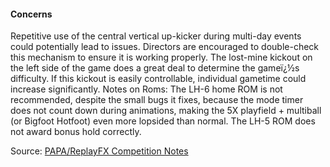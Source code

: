 #### Concerns
            
Repetitive use of the central vertical up-kicker during multi-day events could potentially lead to issues. Directors are encouraged to double-check this mechanism to ensure it is working properly. The lost-mine kickout on the left side of the game does a great deal to determine the gameï¿½s difficulty. If this kickout is easily controllable, individual gametime could increase significantly. Notes on Roms: The LH-6 home ROM is not recommended, despite the small bugs it fixes, because the mode timer does not count down during animations, making the 5X playfield + multiball (or Bigfoot Hotfoot) even more lopsided than normal. The LH-5 ROM does not award bonus hold correctly.

Source: [PAPA/ReplayFX Competition Notes](https://replayfoundation.org/papa/learning-center/director-guide/game-notes/#GameNotes)

